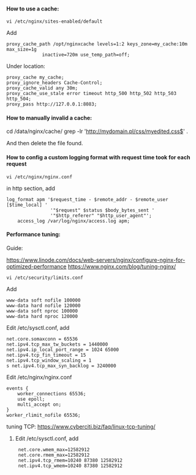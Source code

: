 #### How to use a cache:

    vi /etc/nginx/sites-enabled/default

Add
    
    proxy_cache_path /opt/nginxcache levels=1:2 keys_zone=my_cache:10m max_size=1g
                 inactive=720m use_temp_path=off;
Under location:

	proxy_cache my_cache;
	proxy_ignore_headers Cache-Control;
	proxy_cache_valid any 30m;
	proxy_cache_use_stale error timeout http_500 http_502 http_503 http_504;
	proxy_pass http://127.0.0.1:8083;



#### How to manually invalid a cache:


  cd /data/nginx/cache/
  grep -lr 'http://mydomain.pl/css/myedited.css$' .
  
And then delete the file found.

#### How to config a custom logging format with request time took for each request

	vi /etc/nginx/nginx.conf

in http section, add

	log_format apm '$request_time - $remote_addr - $remote_user [$time_local] '
                    '"$request" $status $body_bytes_sent '
                    '"$http_referer" "$http_user_agent"';
        access_log /var/log/nginx/access.log apm;
	
#### Performance tuning:
Guide:

https://www.linode.com/docs/web-servers/nginx/configure-nginx-for-optimized-performance
https://www.nginx.com/blog/tuning-nginx/

	vi /etc/security/limits.conf
Add

	www-data soft nofile 100000
	www-data hard nofile 120000
	www-data soft nproc 100000
	www-data hard nproc 120000
	
Edit /etc/sysctl.conf, add

	net.core.somaxconn = 65536
	net.ipv4.tcp_max_tw_buckets = 1440000
	net.ipv4.ip_local_port_range = 1024 65000
	net.ipv4.tcp_fin_timeout = 15
	net.ipv4.tcp_window_scaling = 1
	s net.ipv4.tcp_max_syn_backlog = 3240000
	
Edit /etc/nginx/nginx.conf

	events {
		worker_connections 65536;
		use epoll;
		multi_accept on;
	}
	worker_rlimit_nofile 65536;
	
tuning TCP: https://www.cyberciti.biz/faq/linux-tcp-tuning/

1. Edit /etc/sysctl.conf, add

		net.core.wmem_max=12582912
		net.core.rmem_max=12582912
		net.ipv4.tcp_rmem=10240 87380 12582912
		net.ipv4.tcp_wmem=10240 87380 12582912

